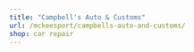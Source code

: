 ```yaml
---
title: "Campbell's Auto & Customs"
url: /mckeesport/campbells-auto-and-customs/
shop: car repair
---
```

